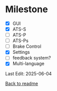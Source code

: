 # Milestone

 - [x] GUI
 - [x] ATS-S
 - [ ] ATS-P
 - [ ] ATS-Ps
 - [ ] Brake Control
 - [x] Settings
 - [ ] feedback system?
 - [x] Multi-language

 Last Edit: 2025-06-04

 [Back to readme](README.md)
